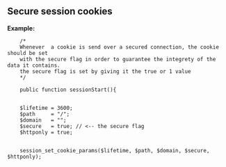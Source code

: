
Secure session cookies
-------

**Example:**



		/*
		Whenever  a cookie is send over a secured connection, the cookie should be set
		with the secure flag in order to guarantee the integrety of the data it contains.
		the secure flag is set by giving it the true or 1 value
		*/

		public function sessionStart(){


		$lifetime = 3600;
		$path     = "/";
		$domain   = "";
		$secure   = true; // <-- the secure flag
		$httponly = true; 


		session_set_cookie_params($lifetime, $path, $domain, $secure, $httponly);




	